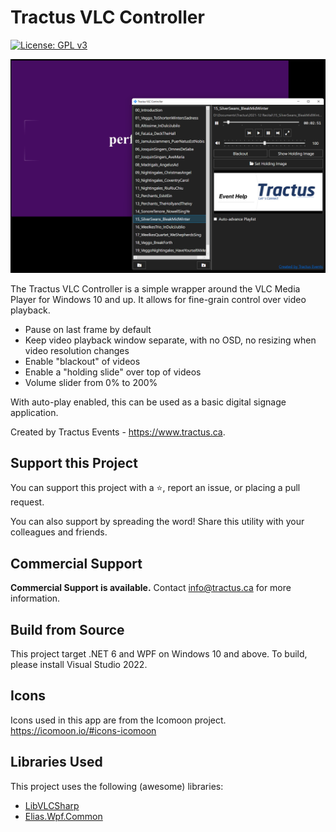 # Tractus VLC Controller

[![License: GPL v3](https://img.shields.io/badge/License-GPLv3-blue.svg)](https://www.gnu.org/licenses/gpl-3.0)

<img src="images/preview1.png">

The Tractus VLC Controller is a simple wrapper around the VLC Media Player for Windows 10 and up. It allows for fine-grain control over video playback. 

- Pause on last frame by default
- Keep video playback window separate, with no OSD, no resizing when video resolution changes
- Enable "blackout" of videos
- Enable a "holding slide" over top of videos
- Volume slider from 0% to 200%

With auto-play enabled, this can be used as a basic digital signage application.

Created by Tractus Events - https://www.tractus.ca.

## Support this Project

You can support this project with a ⭐, report an issue, or placing a pull request.

You can also support by spreading the word! Share this utility with your colleagues and friends.

## Commercial Support

**Commercial Support is available.** Contact info@tractus.ca for more information.

## Build from Source

This project target .NET 6 and WPF on Windows 10 and above. To build, please install Visual Studio 2022.

## Icons

Icons used in this app are from the Icomoon project. https://icomoon.io/#icons-icomoon

## Libraries Used

This project uses the following (awesome) libraries:

- [LibVLCSharp](https://code.videolan.org/videolan/LibVLCSharp)
- [Elias.Wpf.Common](https://www.nuget.org/packages/Elias.Wpf.Common/1.0.0)
